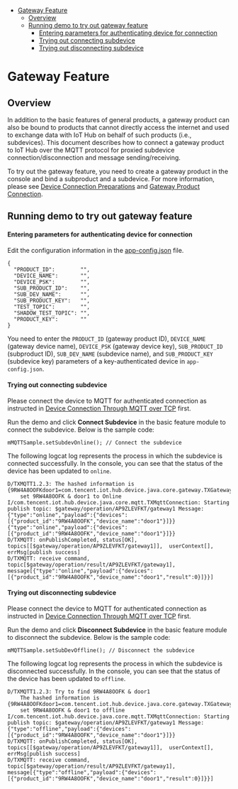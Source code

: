 * [Gateway Feature](#Gateway-Feature)
  * [Overview](#Overview)
  * [Running demo to try out gateway feature](#Running-demo-to-try-out-gateway-feature)
    * [Entering parameters for authenticating device for connection](#Entering-parameters-for-authenticating-device-for-connection)
    * [Trying out connecting subdevice](#Trying-out-connecting-subdevice)
    * [Trying out disconnecting subdevice](#Trying-out-disconnecting-subdevice)

# Gateway Feature
## Overview
In addition to the basic features of general products, a gateway product can also be bound to products that cannot directly access the internet and used to exchange data with IoT Hub on behalf of such products (i.e., subdevices). This document describes how to connect a gateway product to IoT Hub over the MQTT protocol for proxied subdevice connection/disconnection and message sending/receiving.

To try out the gateway feature, you need to create a gateway product in the console and bind a subproduct and a subdevice. For more information, please see [Device Connection Preparations](https://cloud.tencent.com/document/product/634/14442) and [Gateway Product Connection](https://cloud.tencent.com/document/product/634/32740).

## Running demo to try out gateway feature

#### Entering parameters for authenticating device for connection
Edit the configuration information in the [app-config.json](../../../hub-android-demo/src/main/assets/app-config.json) file.
```
{
  "PRODUCT_ID":        "",
  "DEVICE_NAME":       "",
  "DEVICE_PSK":        "",
  "SUB_PRODUCT_ID":    "",
  "SUB_DEV_NAME":      "",
  "SUB_PRODUCT_KEY":   "",
  "TEST_TOPIC":        "",
  "SHADOW_TEST_TOPIC": "",
  "PRODUCT_KEY":       ""
}
```
You need to enter the `PRODUCT_ID` (gateway product ID), `DEVICE_NAME` (gateway device name), `DEVICE_PSK` (gateway device key), `SUB_PRODUCT_ID` (subproduct ID), `SUB_DEV_NAME` (subdevice name), and `SUB_PRODUCT_KEY` (subdevice key) parameters of a key-authenticated device in `app-config.json`.

#### Trying out connecting subdevice

Please connect the device to MQTT for authenticated connection as instructed in [Device Connection Through MQTT over TCP](../../../hub-device-android/docs/en/PRELIM__基于TCP的MQTT设备接入_EN-US.md) first.

Run the demo and click **Connect Subdevice** in the basic feature module to connect the subdevice. Below is the sample code:
```
mMQTTSample.setSubdevOnline(); // Connect the subdevice
```

The following logcat log represents the process in which the subdevice is connected successfully. In the console, you can see that the status of the device has been updated to `online`.
```
D/TXMQTT1.2.3: The hashed information is {9RW4A8OOFKdoor1=com.tencent.iot.hub.device.java.core.gateway.TXGatewaySubdev@9a3c239}
    set 9RW4A8OOFK & door1 to Online
I/com.tencent.iot.hub.device.java.core.mqtt.TXMqttConnection: Starting publish topic: $gateway/operation/AP9ZLEVFKT/gateway1 Message: {"type":"online","payload":{"devices":[{"product_id":"9RW4A8OOFK","device_name":"door1"}]}} {"type":"online","payload":{"devices":[{"product_id":"9RW4A8OOFK","device_name":"door1"}]}}
D/TXMQTT: onPublishCompleted, status[OK], topics[[$gateway/operation/AP9ZLEVFKT/gateway1]],  userContext[], errMsg[publish success]
D/TXMQTT: receive command, topic[$gateway/operation/result/AP9ZLEVFKT/gateway1], message[{"type":"online","payload":{"devices":[{"product_id":"9RW4A8OOFK","device_name":"door1","result":0}]}}]
```

#### Trying out disconnecting subdevice

Please connect the device to MQTT for authenticated connection as instructed in [Device Connection Through MQTT over TCP](../../../hub-device-android/docs/en/PRELIM__基于TCP的MQTT设备接入_EN-US.md) first.

Run the demo and click **Disconnect Subdevice** in the basic feature module to disconnect the subdevice. Below is the sample code:
```
mMQTTSample.setSubDevOffline(); // Disconnect the subdevice
```

The following logcat log represents the process in which the subdevice is disconnected successfully. In the console, you can see that the status of the device has been updated to `offline`.
```
D/TXMQTT1.2.3: Try to find 9RW4A8OOFK & door1
    The hashed information is {9RW4A8OOFKdoor1=com.tencent.iot.hub.device.java.core.gateway.TXGatewaySubdev@27282a6}
    set 9RW4A8OOFK & door1 to offline
I/com.tencent.iot.hub.device.java.core.mqtt.TXMqttConnection: Starting publish topic: $gateway/operation/AP9ZLEVFKT/gateway1 Message: {"type":"offline","payload":{"devices":[{"product_id":"9RW4A8OOFK","device_name":"door1"}]}}
D/TXMQTT: onPublishCompleted, status[OK], topics[[$gateway/operation/AP9ZLEVFKT/gateway1]],  userContext[], errMsg[publish success]
D/TXMQTT: receive command, topic[$gateway/operation/result/AP9ZLEVFKT/gateway1], message[{"type":"offline","payload":{"devices":[{"product_id":"9RW4A8OOFK","device_name":"door1","result":0}]}}]
```

